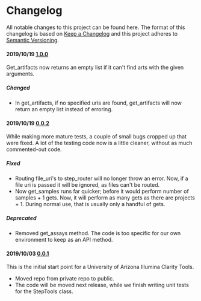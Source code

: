 # Changelog

All notable changes to this project can be found here.
The format of this changelog is based on [Keep a Changelog](https://keepachangelog.com/en/1.0.0/) and this project adheres to [Semantic Versioning](https://semver.org/spec/v2.0.0.html).

#### 2019/10/19 [1.0.0](https://github.com/UACoreFacilitiesIT/UA-Clarity-Tools)

Get_artifacts now returns an empty list if it can't find arts with the given arguments.

##### Changed

- In get_artifacts, if no specified uris are found, get_artifacts will now return an empty list instead of erroring.

#### 2019/10/19 [0.0.2](https://github.com/UACoreFacilitiesIT/UA-Clarity-Tools/commit/0295910650d296d2ca2cb49a12f70c8943a32264)

While making more mature tests, a couple of small bugs cropped up that were fixed. A lot of the testing code now is a little cleaner, without as much commented-out code.

##### Fixed

- Routing file_uri's to step_router will no longer throw an error. Now, if a file uri is passed it will be ignored, as files can't be routed.
- Now get_samples runs far quicker; before it would perform number of samples + 1 gets. Now, it will perform as many gets as there are projects + 1. During normal use, that is usually only a handful of gets.

##### Deprecated

- Removed get_assays method. The code is too specific for our own environment to keep as an API method.

#### 2019/10/03 [0.0.1](https://github.com/UACoreFacilitiesIT/UA-Clarity-Tools/commit/db749e06683367528f9365603bde84cf6da2cc49)

This is the initial start point for a University of Arizona Illumina Clarity Tools.

- Moved repo from private repo to public.
- The code will be moved next release, while we finish writing unit tests for the StepTools class.
